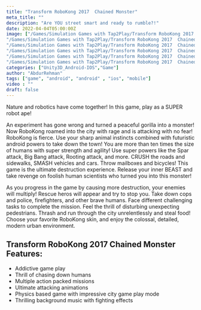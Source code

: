 ```yaml
---
title: "Transform RoboKong 2017  Chained Monster"
meta_title: ""
description: "Are YOU street smart and ready to rumble?!"
date: 2022-04-04T05:00:00Z
image: ["/Games/Simulation Games with Tap2Play/Transform RoboKong 2017  Chained Monster/1.webp",
"/Games/Simulation Games with Tap2Play/Transform RoboKong 2017  Chained Monster/2.webp",
"/Games/Simulation Games with Tap2Play/Transform RoboKong 2017  Chained Monster/3.webp",
"/Games/Simulation Games with Tap2Play/Transform RoboKong 2017  Chained Monster/4.webp",
"/Games/Simulation Games with Tap2Play/Transform RoboKong 2017  Chained Monster/4.webp",
"/Games/Simulation Games with Tap2Play/Transform RoboKong 2017  Chained Monster/3.webp"]
categories: ["Unity3D_Android-IOS","Game"]
author: "AbdurRehman"
tags: ["game", "android", "android" , "ios", "mobile"]
video : ""
draft: false
---
```


Nature and robotics have come together! In this game, play as a SUPER robot ape!

An experiment has gone wrong and turned a peaceful gorilla into a monster! Now RoboKong roamed into the city with rage and is attacking with no fear! RoboKong is fierce. Use your sharp animal instincts combined with futuristic android powers to take down the town! You are more than ten times the size of humans with super strength and agility! Use super powers like the Spar attack, Big Bang attack, Rooting attack, and more. CRUSH the roads and sidewalks, SMASH vehicles and cars. Throw mailboxes and bicycles! This game is the ultimate destruction experience. Release your inner BEAST and take revenge on foolish human scientists who turned you into this monster!

As you progress in the game by causing more destruction, your enemies will multiply! Rescue heros will appear and try to stop you. Take down cops and police, firefighters, and other brave humans. Face different challenging tasks to complete the mission. Feel the thrill of disturbing unexpecting pedestrians. Thrash and run through the city unrelentlessly and steal food! Choose your favorite RoboKong skin, and enjoy the colossal, detailed, modern urban environment.


## Transform RoboKong 2017 Chained Monster Features:
- Addictive game play
- Thrill of chasing down humans
- Multiple action packed missions
- Ultimate attacking animations
- Physics based game with impressive city game play mode
- Thrilling background music with fighting effects
